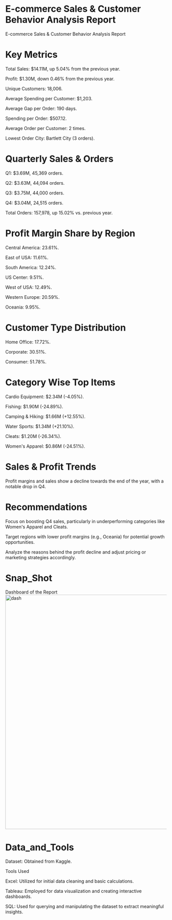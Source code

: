 # E-commerce Sales & Customer Behavior Analysis Report

E-commerce Sales & Customer Behavior Analysis Report

# Key Metrics

Total Sales: $14.11M, up 5.04% from the previous year.

Profit: $1.30M, down 0.46% from the previous year.

Unique Customers: 18,006.

Average Spending per Customer: $1,203.

Average Gap per Order: 190 days.

Spending per Order: $507.12.

Average Order per Customer: 2 times.

Lowest Order City: Bartlett City (3 orders).

# Quarterly Sales & Orders

Q1: $3.69M, 45,369 orders.

Q2: $3.63M, 44,094 orders.

Q3: $3.75M, 44,000 orders.

Q4: $3.04M, 24,515 orders.

Total Orders: 157,978, up 15.02% vs. previous year.

# Profit Margin Share by Region

Central America: 23.61%.

East of USA: 11.61%.

South America: 12.24%.

US Center: 9.51%.

West of USA: 12.49%.

Western Europe: 20.59%.

Oceania: 9.95%.

# Customer Type Distribution

Home Office: 17.72%.

Corporate: 30.51%.

Consumer: 51.78%.

# Category Wise Top Items

Cardio Equipment: $2.34M (-4.05%).

Fishing: $1.90M (-24.89%).

Camping & Hiking: $1.66M (+12.55%).

Water Sports: $1.34M (+21.10%).

Cleats: $1.20M (-26.34%).

Women's Apparel: $0.86M (-24.51%).

# Sales & Profit Trends

Profit margins and sales show a decline towards the end of the year, with a notable drop in Q4.

# Recommendations

Focus on boosting Q4 sales, particularly in underperforming categories like Women's Apparel and Cleats.

Target regions with lower profit margins (e.g., Oceania) for potential growth opportunities.

Analyze the reasons behind the profit decline and adjust pricing or marketing strategies accordingly.

# Snap_Shot
Dashboard of the Report
<img width="1365" height="733" alt="dash" src="https://github.com/user-attachments/assets/b39fed35-d3b1-44bb-b310-fd19c21bfad0" />



# Data_and_Tools

Dataset: Obtained from Kaggle.

Tools Used

Excel: Utilized for initial data cleaning and basic calculations.

Tableau: Employed for data visualization and creating interactive dashboards.

SQL: Used for querying and manipulating the dataset to extract meaningful insights.
